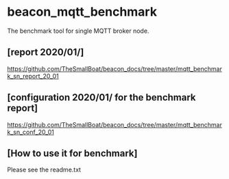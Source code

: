 # beacon_mqtt_benchmark
 The benchmark tool for single MQTT broker node.

## [report 2020/01/]
https://github.com/TheSmallBoat/beacon_docs/tree/master/mqtt_benchmark_sn_report_20_01

## [configuration 2020/01/ for the benchmark report]
https://github.com/TheSmallBoat/beacon_docs/tree/master/mqtt_benchmark_sn_conf_20_01

## [How to use it for benchmark]
Please see the readme.txt
